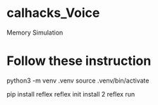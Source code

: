 # calhacks_Voice
Memory Simulation 

# Follow these instruction 
python3 -m venv .venv
source .venv/bin/activate


pip install reflex
reflex init
install 2
reflex run

